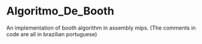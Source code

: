 # Algoritmo_De_Booth
An implementation of booth algorithm in assembly mips. (The comments in code are all in brazilian portuguese) 
